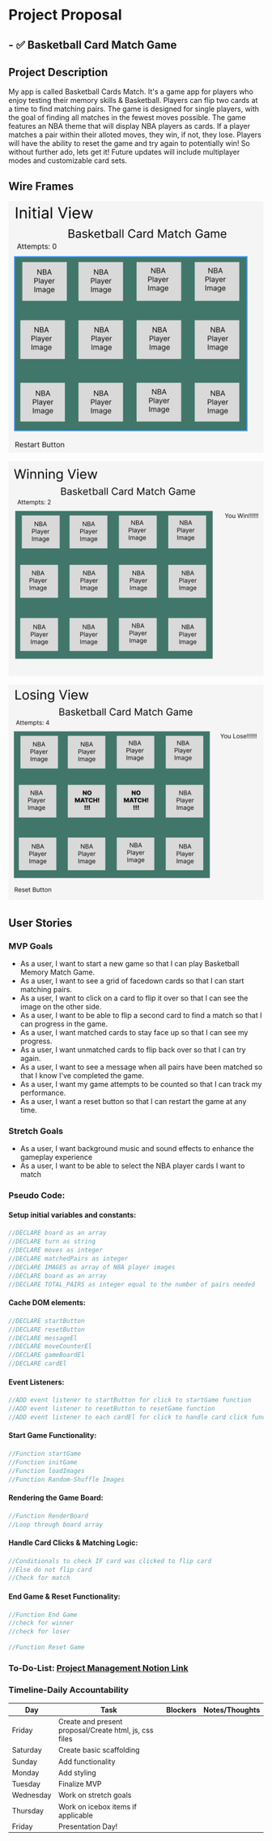 # Project Proposal

## - ✅ Basketball Card Match Game

## Project Description

My app is called Basketball Cards Match. It's a game app for players who enjoy testing their memory skills & Basketball. Players can flip two cards at a time to find matching pairs. The game is designed for single players, with the goal of finding all matches in the fewest moves possible. The game features an NBA theme that will display NBA players as cards. If a player matches a pair within their alloted moves, they win, if not, they lose. Players will have the ability to reset the game and try again to potentially win! So without further ado, lets get it! Future updates will include multiplayer modes and customizable card sets.

## Wire Frames

![Computer with Code](./assets/initialView.png)

![Computer with Code](./assets/winningView.png)

![Computer with Code](./assets/losingView.png)

## User Stories

### MVP Goals

- As a user, I want to start a new game so that I can play Basketball Memory Match Game.
- As a user, I want to see a grid of facedown cards so that I can start matching pairs.
- As a user, I want to click on a card to flip it over so that I can see the image on the other side.
- As a user, I want to be able to flip a second card to find a match so that I can progress in the game.
- As a user, I want matched cards to stay face up so that I can see my progress.
- As a user, I want unmatched cards to flip back over so that I can try again.
- As a user, I want to see a message when all pairs have been matched so that I know I've completed the game.
- As a user, I want my game attempts to be counted so that I can track my performance.
- As a user, I want a reset button so that I can restart the game at any time.

### Stretch Goals

- As a user, I want background music and sound effects to enhance the gameplay experience
- As a user, I want to be able to select the NBA player cards I want to match

### Pseudo Code:

#### Setup initial variables and constants:

```javascript
//DECLARE board as an array
//DECLARE turn as string
//DECLARE moves as integer
//DECLARE matchedPairs as integer
//DECLARE IMAGES as array of NBA player images
//DECLARE board as an array
//DECLARE TOTAL_PAIRS as integer equal to the number of pairs needed
```

#### Cache DOM elements:
```javascript
//DECLARE startButton 
//DECLARE resetButton
//DECLARE messageEl
//DECLARE moveCounterEl
//DECLARE gameBoardEl
//DECLARE cardEl
```

#### Event Listeners:
```javascript
//ADD event listener to startButton for click to startGame function
//ADD event listener to resetButton to resetGame function
//ADD event listener to each cardEl for click to handle card click function
```
#### Start Game Functionality:
``` javascript
//Function startGame
//Function initGame
//Function loadImages
//Function Random-Shuffle Images
```

#### Rendering the Game Board:
```javascript
//Function RenderBoard
//Loop through board array
```

#### Handle Card Clicks & Matching Logic:
``` javascript
//Conditionals to check IF card was clicked to flip card
//Else do not flip card
//Check for match
```
#### End Game & Reset Functionality:
``` javascript
//Function End Game
//check for winner
//check for loser
```    
```javascript
//Function Reset Game
```

### To-Do-List: [Project Management Notion Link](https://factual-birth-40e.notion.site/To-Do-List-for-Basketball-Memory-Match-Game-31900040e64e4f78be9497cb54130c9f)

### Timeline-Daily Accountability

| Day        	| Task                                                   	| Blockers 	| Notes/Thoughts 	|
|------------	|--------------------------------------------------------	|----------	|----------------	|
| Friday     	| Create and present proposal/Create html, js, css files 	|          	|                	|
| Saturday   	| Create basic scaffolding                               	|          	|                	|
| Sunday     	| Add functionality                                      	|          	|                	|
| Monday     	| Add styling                                            	|          	|                	|
| Tuesday    	| Finalize MVP                                           	|          	|                	|
| Wednesday  	| Work on stretch goals                                  	|          	|                	|
| Thursday   	| Work on icebox items if applicable                     	|          	|                	|
| Friday     	| Presentation Day!                                      	|          	|                	|